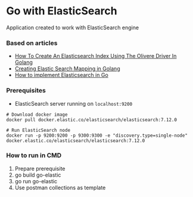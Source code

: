 # Go with ElasticSearch

Application created to work with ElasticSearch engine

### Based on articles
* [How To Create An Elasticsearch Index Using The Olivere Driver In Golang](https://kb.objectrocket.com/elasticsearch/how-to-create-an-elasticsearch-index-using-the-olivere-driver-in-golang-548#an+example+of+a+golang+olivere+driver+and+elasticsearch+connection)
* [Creating Elastic Search Mapping in Golang](https://medium.com/terragoneng/creating-elastic-search-mapping-in-golang-654f221c4e4b)
* [How to implement Elasticsearch in Go](https://www.freecodecamp.org/news/go-elasticsearch/)

### Prerequisites
* ElasticSearch server running on `localhost:9200`
```
# Download docker image
docker pull docker.elastic.co/elasticsearch/elasticsearch:7.12.0

# Run ElasticSearch node
docker run -p 9200:9200 -p 9300:9300 -e "discovery.type=single-node" docker.elastic.co/elasticsearch/elasticsearch:7.12.0
```

### How to run in CMD
1. Prepare prerequisite
2. go build go-elastic
3. go run go-elastic
4. Use postman collections as template